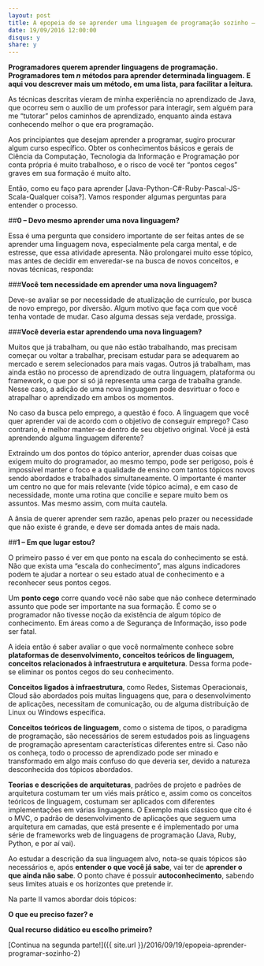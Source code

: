 ```yaml
---
layout: post
title: A epopeia de se aprender uma linguagem de programação sozinho – Parte I
date: 19/09/2016 12:00:00
disqus: y
share: y
---
```


**Programadores querem aprender linguagens de programação.**
**Programadores tem _n_ métodos para aprender determinada linguagem.**
**E aqui vou descrever mais um método, em uma lista, para facilitar a leitura.**

As técnicas descritas vieram de minha experiência no aprendizado de Java, que ocorreu sem o auxílio de um professor para interagir, sem alguém para me “tutorar” pelos caminhos de aprendizado, enquanto ainda estava conhecendo melhor o que era programação.

Aos principiantes que desejam aprender a programar, sugiro procurar algum curso específico. Obter os conhecimentos básicos e gerais de Ciência da Computação, Tecnologia da Informação e Programação por conta própria é muito trabalhoso, e o risco de você ter “pontos cegos” graves em sua formação é muito alto.

Então, como eu faço para aprender [Java-Python-C#-Ruby-Pascal-JS-Scala-Qualquer coisa?]. Vamos responder algumas perguntas para entender o processo.

##**0 – Devo mesmo aprender uma nova linguagem?**

Essa é uma pergunta que considero importante de ser feitas antes de se aprender uma linguagem nova, especialmente pela carga mental, e de estresse, que essa atividade apresenta. Não prolongarei muito esse tópico, mas antes de decidir em enveredar-se na busca de novos conceitos, e novas técnicas, responda:

###**Você tem necessidade em aprender uma nova linguagem?**

Deve-se avaliar se por necessidade de atualização de currículo, por busca de novo emprego, por diversão. Algum motivo que faça com que você tenha vontade de mudar. Caso alguma dessas seja verdade, prossiga.

###**Você deveria estar aprendendo uma nova linguagem?**

Muitos que já trabalham, ou que não estão trabalhando, mas precisam começar ou voltar a trabalhar, precisam estudar para se adequarem ao mercado e serem selecionados para mais vagas. Outros já trabalham, mas ainda estão no processo de aprendizado de outra linguagem, plataforma ou framework, o que por si só já representa uma carga de trabalha grande. Nesse caso, a adição de uma nova linguagem pode desvirtuar o foco e atrapalhar o aprendizado em ambos os momentos.

No caso da busca pelo emprego, a questão é foco. A linguagem que você quer aprender vai de acordo com o objetivo de conseguir emprego? Caso contrario, é melhor manter-se dentro de seu objetivo original.
Você já está aprendendo alguma linguagem diferente?

Extraindo um dos pontos do tópico anterior, aprender duas coisas que exigem muito do programador, ao mesmo tempo, pode ser perigoso, pois é impossível manter o foco e a qualidade de ensino com tantos tópicos novos sendo abordados e trabalhados simultaneamente. O importante é manter um centro no que for mais relevante (vide tópico acima), e em caso de necessidade, monte uma rotina que concilie e separe muito bem os assuntos. Mas mesmo assim, com muita cautela.

A ânsia de querer aprender sem razão, apenas pelo prazer ou necessidade que não existe é grande, e deve ser domada antes de mais nada.

##**1 – Em que lugar estou?**

O primeiro passo é ver em que ponto na escala do conhecimento se está. Não que exista uma “escala do conhecimento”, mas alguns indicadores podem te ajudar a nortear o seu estado atual de conhecimento e a reconhecer seus pontos cegos.

Um **ponto cego** corre quando você não sabe que não conhece determinado assunto que pode ser importante na sua formação. É como se o programador não tivesse noção da existência de algum tópico de conhecimento. Em áreas como a de Segurança de Informação, isso pode ser fatal.

A ideia então é saber avaliar o que você normalmente conhece sobre **plataformas de desenvolvimento, conceitos teóricos de linguagem, conceitos relacionados à infraestrutura e arquitetura**. Dessa forma pode-se eliminar os pontos cegos do seu conhecimento.

**Conceitos ligados à infraestrutura**, como Redes, Sistemas Operacionais, Cloud são abordados pois muitas linguagens que, para o desenvolvimento de aplicações, necessitam de comunicação, ou de alguma distribuição de Linux ou Windows específica.

**Conceitos teóricos de linguagem**, como o sistema de tipos, o paradigma de programação, são necessários de serem estudados pois as linguagens de programação apresentam características diferentes entre si. Caso não os conheça, todo o processo de aprendizado pode ser minado e transformado em algo mais confuso do que deveria ser, devido a natureza desconhecida dos tópicos abordados.

**Teorias e descrições de arquiteturas**, padrões de projeto e padrões de arquitetura costumam ter um viés mais prático e, assim como os conceitos teóricos de linguagem, costumam ser aplicados com diferentes implementações em várias linguagens. O Exemplo mais clássico que cito é o MVC, o padrão de desenvolvimento de aplicações que seguem uma arquitetura em camadas, que está presente e é implementado por uma série de frameworks web de linguagens de programação (Java, Ruby, Python, e por aí vai).

Ao estudar a descrição da sua linguagem alvo, nota-se quais tópicos são necessários e, após **entender o que você já sabe**, vai ter de **aprender o que ainda não sabe**. O ponto chave é possuir **autoconhecimento**, sabendo seus limites atuais e os horizontes que pretende ir.

Na parte II vamos abordar dois tópicos:

**O que eu preciso fazer? e**

**Qual recurso didático eu escolho primeiro?**


[Continua na segunda parte!]({{ site.url }}/2016/09/19/epopeia-aprender-programar-sozinho-2)